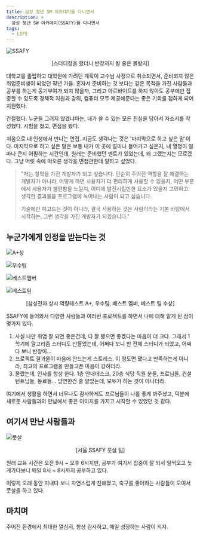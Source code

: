 ```yaml
---
title: 삼성 청년 SW 아카데미를 다니면서
description: >
  삼성 청년 SW 아카데미(SSAFY)를 다니면서
tags:
  - LIFE
---
```


![SSAFY](https://user-images.githubusercontent.com/27988544/64654726-1f189180-d465-11e9-92f2-bb918a802447.jpg)

<p align="center">[스터디장을 했더니 반장까지 될 줄은 몰랐지]</p>
대학교를 졸업하고 대학원에 가려던 계획이 교수님 사정으로 취소되면서, 준비되지 않은 취업준비생이 되었던 작년 가을. 혼자서 준비하는 것 보다는 같은 목적을 가진 사람들과 공부를 하는게 동기부여가 되지 않을까, 그리고 아르바이트를 하지 않아도 공부에만 집중할 수 있도록 경제적 지원과 강의, 컴퓨터 모두 제공해준다는 좋은 기회를 접하게 되어 지원했다.

간절했다.
누군들 그러지 않겠냐마는, 내가 쓸 수 있는 모든 진심을 담아서 자소서를 작성했다. 시험을 쳤고, 면접을 봤다.

처음으로 내 인생에서 만나는 면접.
지금도 생각나는 것은 '마지막으로 하고 싶은 말'이다.
마지막으로 하고 싶은 말은 보통 내가 이 곳에 얼마나 들어가고 싶은지, 내 열정이 얼마나 큰지 어필하는 시간인데, 
원래는 준비했던 멘트가 있었는데, 왜 그랬는지는 모르겠다. 그냥 머릿 속에 떠오른 생각을 면접관한테 말하고 싶었다.

> "저는 철학을 가진 개발자가 되고 싶습니다.
> 단순히 주어진 역할을 잘 해결하는 개발자가 아니라, 어떻게 하면 사용자가 더 편리하게 사용할 수 있을지, 어떤 부분에서 사용자가 불편함을 느낄지, 어디에 발전시킬만한 요소가 있을지 고민하고 생각한 결과물을 프로그램에 녹여내는 사람이 되고 싶습니다.
>
> 기술에만 파고드는 것이 아니라, 결국 사용하는 것은 사람이라는 기본 바탕에서 시작하는, 그런 생각을 가진 개발자가 되겠습니다."

## 누군가에게 인정을 받는다는 것

![A+상](https://user-images.githubusercontent.com/27988544/64655378-0b6e2a80-d467-11e9-8e17-aadfd1bb6745.JPG)

![우수팀](https://user-images.githubusercontent.com/27988544/64655495-6b64d100-d467-11e9-85c1-a253f1de74ae.jpg)

![베스트멤버](https://user-images.githubusercontent.com/27988544/64651374-52a2ee00-d45c-11e9-9367-57bf1333d365.jpg)

![베스트팀](https://user-images.githubusercontent.com/27988544/64655607-bbdc2e80-d467-11e9-8c2a-0ecdeae38da7.jpg)

<p align="center">[삼성전자 상시 역량테스트 A+, 우수팀, 베스트 멤버, 베스트 팀 수상]</p>
SSAFY에 들어와서 다양한 사람들과 여러번 프로젝트를 하면서 나에 대해 알게 된 점이 몇가지 있다.

1. 사실 나만 취업 잘 되면 좋은건데, 다 잘 됐으면 좋겠다는 마음이 더 크다.
   그래서 1학기에 알고리즘 스터디도 만들었는데, 어쩌다 보니 반 전체 스터디가 되었고, 어쩌다 보니 반장이...
2. 프로젝트 결과물이 마음에 안드는게 스트레스.
   이 정도면 됐다고 만족하는게 아니라, 최고의 프로그램을 만들고픈 마음이 강하더라.
3. 몰랐는데, 인사를 항상 한다. 1층 안내데스크, 20층 식당 직원 분들, 프로님들, 컨설턴트님들, 동료들...
   당연한건 줄 알았는데, 모두가 하는 것이 아니더라.

여기에서 생활을 하면서 너무나도 감사하게도 프로님들이 나를 좋게 봐주셨고, 덕분에 새로운 사람들과의 만남에서 좋은 이미지를 가지고 시작할 수 있었던 것 같다.

## 여기서 만난 사람들과

![풋살](https://user-images.githubusercontent.com/27988544/64658763-8f2e1400-d473-11e9-9e2f-f45a54016592.jpg)

<p align="center">[서울 SSAFY 풋살 팀]</p>
원래 교육 시간은 오전 9시 ~ 오후 6시지만,
공부가 여기서 집중이 잘 되서 일찍오고 늦게가다보니 매일 8시 ~ 8시까지 공부하고 있다.

이렇게 오래 동안 지내다 보니 자연스럽게 친해졌고, 축구를 좋아하는 사람들이 모여서 풋살을 하고 있다.

## 마치며

주어진 환경에서 최대한 열심히,
항상 감사하고,
매일 성장하는 사람이 되자.